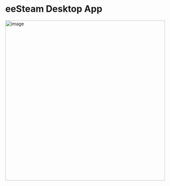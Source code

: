 # eeSteam Desktop App



<img width="500" alt="image" src="https://github.com/user-attachments/assets/f2032e5f-5715-4987-9844-1b26133cdf7f">
